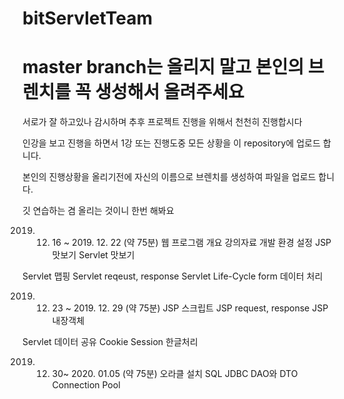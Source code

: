 # bitServletTeam

# master branch는 올리지 말고 본인의 브렌치를 꼭 생성해서 올려주세요

서로가 잘 하고있나 감시하며 추후 프로젝트 진행을 위해서 천천히 진행합시다

인강을 보고 진행을 하면서 1강 또는 진행도중 모든 상황을 이 repository에 업로드 합니다. 

본인의 진행상황을 올리기전에 자신의 이름으로 브렌치를 생성하여 파일을 업로드 합니다. 

깃 연습하는 겸 올리는 것이니 한번 해봐요



2019. 12. 16 ~ 2019. 12. 22 (약 75분)
웹 프로그램 개요
강의자료
개발 환경 설정
JSP 맛보기
Servlet 맛보기

Servlet 맵핑
Servlet reqeust, response
Servlet Life-Cycle
form 데이터 처리

2019. 12. 23 ~ 2019. 12. 29 (약 75분)
JSP 스크립트
JSP request, response
JSP 내장객체

Servlet 데이터 공유
Cookie
Session
한글처리

2019. 12. 30~ 2020. 01.05 (약 75분)
오라클 설치
SQL
JDBC
DAO와 DTO
Connection Pool






